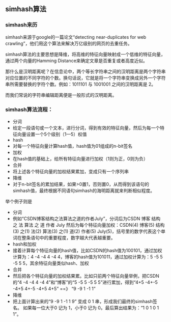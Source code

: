 ## simhash算法

### simhash来历

simhash来源于google的一篇论文“detecting near-duplicates for web crawling”，他们用这个算法来解决万亿级别的网页的去重任务。　　

simhash算法的主要思想是降维，将高维的特征向量映射成一个低维的特征向量，通过两个向量的Hamming Distance来确定文章是否重复或者高度近似。

那什么是汉明距离呢？在信息论中，两个等长字符串之间的汉明距离是两个字符串对应位置的不同字符的个数。换句话说，它就是将一个字符串变换成另外一个字符串所需要替换的字符个数。例如：1011101 与 1001001 之间的汉明距离是 2。

而我们常说的字符串编辑距离便是一般形式的汉明距离。

### simhash算法流程：
 - 分词
- 给定一段语句或一个文本，进行分词，得到有效的特征向量，然后为每一个特征向量设置一个5个级别（1—5）权值
 - hash
- 对每一个特征向量计算hash值，hash值为01组成的n-bit签名
 - 加权
- 在hash值的基础上，给所有特征向量进行加权（1则为正，0则为负）
 - 合并
- 将上述各个特征向量的加权结果累加，变成只有一个序列串
 - 降维
- 对于n-bit签名的累加结果，如果>0置1，否则置0，从而得到该语句的simhash值，最终根据不同语句simhash的海明距离就来判断相似程度。
 
举个例子则是
 - 分词
- 例如“CSDN博客结构之法算法之道的作者July”，分词后为CSDN 博客 结构 之 法 算法 之 道 作者 July
然后为每个特征向量加权：CSDN(4) 博客(5) 结构(3) 之(1) 法(2) 算法(3) 之(1) 道(2) 作者(5) July(5)，括号里的数字代表这个单词在整条语句中的重要程度，数字越大代表越重要。
 - hash和加权
- 接着计算每个特征向量的hash值，比如CSDN的hash值为100101，通过加权计算为：4 -4 -4 4 -4 4，博客的hash值为101011，通过加权计算为：5 -5 5 -5 5 5，其余特征向量类似hash、加权
 - 合并
- 然后把各个特征向量的加权结果累。比如只前两个特征向量举例，把CSDN的“4 -4 -4 4 -4 4”和“博客”的“5 -5 5 -5 5 5”进行累加，得到“4+5 -4+-5 -4+5 4+-5 -4+5 4+5” ==》 “9 -9 1 -1 1”
 - 降维
- 把上面计算出来的“9 -9 1 -1 1 9” 变成 0 1 串，形成我们最终的simhash签名。 如果每一位大于0 记为 1，小于0 记为 0。最后算出结果为：“1 0 1 0 1 1”。

